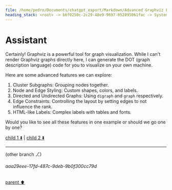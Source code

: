 ```yaml
---
file: /home/pedro/Documents/chatgpt_export/Markdown/Advanced Graphviz Features Demo.md
heading_stack: <root> -> b6f0250c-2c29-48e9-9697-052895061fac -> System -> c0382b3d-5622-418c-82c6-9718652426a2 -> System -> aaa25ba6-dd5e-4b1d-a80b-8cfeb32cd076 -> User -> 2dfbde17-251d-4960-802d-72d431931ba2 -> Assistant
---
```

# Assistant

Certainly! Graphviz is a powerful tool for graph visualization. While I can't render Graphviz graphs directly here, I can generate the DOT (graph description language) code for you to visualize on your own machine.

Here are some advanced features we can explore:

1. Cluster Subgraphs: Grouping nodes together.
2. Node and Edge Styling: Custom shapes, colors, and labels.
3. Directed and Undirected Graphs: Using `digraph` and `graph` respectively.
4. Edge Constraints: Controlling the layout by setting edges to not influence the rank.
5. HTML-like Labels: Complex labels with tables and fonts.

Would you like to see all these features in one example or should we go one by one?

[child 1 ⬇️](#aaa29eee-17fd-487c-9deb-9b0f300cc79d) | [child 2 ⬇️](#aaa2a038-fe85-4b61-ac93-315b624f7960)

---

(other branch ⎇)
###### aaa29eee-17fd-487c-9deb-9b0f300cc79d
[parent ⬆️](#2dfbde17-251d-4960-802d-72d431931ba2)
